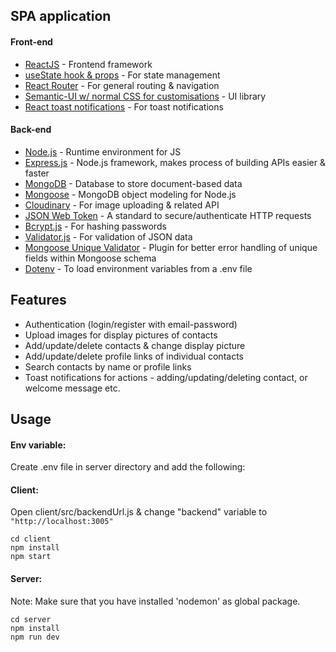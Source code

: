 ## SPA application

#### Front-end

- [ReactJS](https://reactjs.org/) - Frontend framework
- [useState hook & props](https://reactjs.org/docs/hooks-state.html) - For state management
- [React Router](https://reactrouter.com/) - For general routing & navigation
- [Semantic-UI w/ normal CSS for customisations](https://react.semantic-ui.com/) - UI library
- [React toast notifications](https://jossmac.github.io/react-toast-notifications/) - For toast notifications 

#### Back-end

- [Node.js](https://nodejs.org/en/) - Runtime environment for JS
- [Express.js](https://expressjs.com/) - Node.js framework, makes process of building APIs easier & faster
- [MongoDB](https://www.mongodb.com/) - Database to store document-based data
- [Mongoose](https://mongoosejs.com/) - MongoDB object modeling for Node.js
- [Cloudinary](https://cloudinary.com/) - For image uploading & related API
- [JSON Web Token](https://jwt.io/) - A standard to secure/authenticate HTTP requests
- [Bcrypt.js](https://www.npmjs.com/package/bcryptjs) - For hashing passwords
- [Validator.js](https://www.npmjs.com/package/validator) - For validation of JSON data
- [Mongoose Unique Validator](https://www.npmjs.com/package/mongoose-unique-validator) - Plugin for better error handling of unique fields within Mongoose schema
- [Dotenv](https://www.npmjs.com/package/dotenv) - To load environment variables from a .env file

## Features

- Authentication (login/register with email-password)
- Upload images for display pictures of contacts
- Add/update/delete contacts & change display picture
- Add/update/delete profile links of individual contacts
- Search contacts by name or profile links
- Toast notifications for actions - adding/updating/deleting contact, or welcome message etc.


## Usage


#### Env variable:

Create .env file in server directory and add the following:


#### Client:

Open client/src/backendUrl.js & change "backend" variable to `"http://localhost:3005"`

```
cd client
npm install
npm start
```

#### Server:

Note: Make sure that you have installed 'nodemon' as global package.

```
cd server
npm install
npm run dev
```
